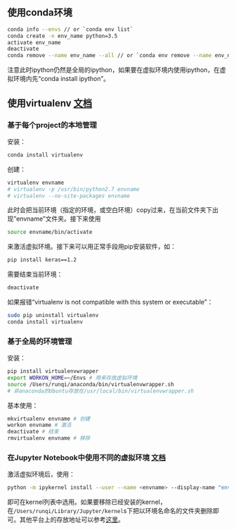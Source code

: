 使用conda环境
---------

```sh
conda info --envs // or `conda env list`
conda create -n env_name python=3.5
activate env_name
deactivate
conda remove --name env_name --all // or `conda env remove --name env_name`
```
注意此时ipython仍然是全局的ipython，如果要在虚拟环境内使用ipython，在虚拟环境内先“conda install ipython”。

使用virtualenv [文档](http://python-guide-pt-br.readthedocs.io/en/latest/dev/virtualenvs/)
--------------------------------------------------------------------------------------

### 基于每个project的本地管理

安装：
```sh
conda install virtualenv
```
创建：

```sh
virtualenv envname
# virtualenv -p /usr/bin/python2.7 envname
# virtualenv --no-site-packages envname
```

此时会把当前环境（指定的环境，或空白环境）copy过来，在当前文件夹下出现”envname”文件夹。接下来使用

```sh
source envname/bin/activate
```

来激活虚拟环境。接下来可以用正常手段用pip安装软件，如：

```sh
pip install keras==1.2
```

需要结束当前环境：

```sh
deactivate
```

如果报错“virtualenv is not compatible with this system or executable”：

```sh
sudo pip uninstall virtualenv
conda install virtualenv
```

### 基于全局的环境管理

安装：

```sh
pip install virtualenvwrapper
export WORKON_HOME=~/Envs # 用来存放虚拟环境
source /Users/runqi/anaconda/bin/virtualenvwrapper.sh
# 非anaconda的Ubuntu存放在/usr/local/bin/virtualenvwrapper.sh
```

基本使用：

```sh
mkvirtualenv envname # 创建
workon envname # 激活
deactivate # 结束
rmvirtualenv envname # 移除
```

### 在Jupyter Notebook中使用不同的虚拟环境 [文档](http://ipython.readthedocs.io/en/stable/install/kernel_install.html#kernels-for-different-environments)

激活虚拟环境后，使用：

```sh
python -m ipykernel install --user --name <envname> --display-name "envname"
```

即可在kernel列表中选用。如果要移除已经安装的kernel，在`/Users/runqi/Library/Jupyter/kernel`s下把以环境名命名的文件夹删除即可。其他平台上的存放地址可以参考[这里](http://jupyter-client.readthedocs.io/en/latest/kernels.html#kernelspecs)。

